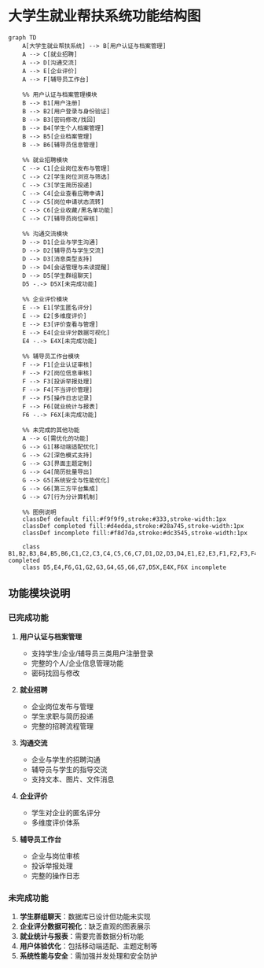 # 大学生就业帮扶系统功能结构图

```mermaid
graph TD
    A[大学生就业帮扶系统] --> B[用户认证与档案管理]
    A --> C[就业招聘]
    A --> D[沟通交流]
    A --> E[企业评价]
    A --> F[辅导员工作台]

    %% 用户认证与档案管理模块
    B --> B1[用户注册]
    B --> B2[用户登录与身份验证]
    B --> B3[密码修改/找回]
    B --> B4[学生个人档案管理]
    B --> B5[企业档案管理]
    B --> B6[辅导员信息管理]

    %% 就业招聘模块
    C --> C1[企业岗位发布与管理]
    C --> C2[学生岗位浏览与筛选]
    C --> C3[学生简历投递]
    C --> C4[企业查看应聘申请]
    C --> C5[岗位申请状态流转]
    C --> C6[企业收藏/黑名单功能]
    C --> C7[辅导员岗位审核]

    %% 沟通交流模块
    D --> D1[企业与学生沟通]
    D --> D2[辅导员与学生交流]
    D --> D3[消息类型支持]
    D --> D4[会话管理与未读提醒]
    D --> D5[学生群组聊天]
    D5 -.-> D5X[未完成功能]

    %% 企业评价模块
    E --> E1[学生匿名评分]
    E --> E2[多维度评价]
    E --> E3[评价查看与管理]
    E --> E4[企业评分数据可视化]
    E4 -.-> E4X[未完成功能]

    %% 辅导员工作台模块
    F --> F1[企业认证审核]
    F --> F2[岗位信息审核]
    F --> F3[投诉举报处理]
    F --> F4[不当评价管理]
    F --> F5[操作日志记录]
    F --> F6[就业统计与报表]
    F6 -.-> F6X[未完成功能]

    %% 未完成的其他功能
    A --> G[需优化的功能]
    G --> G1[移动端适配优化]
    G --> G2[深色模式支持]
    G --> G3[界面主题定制]
    G --> G4[简历批量导出]
    G --> G5[系统安全与性能优化]
    G --> G6[第三方平台集成]
    G --> G7[行为分计算机制]

    %% 图例说明
    classDef default fill:#f9f9f9,stroke:#333,stroke-width:1px
    classDef completed fill:#d4edda,stroke:#28a745,stroke-width:1px
    classDef incomplete fill:#f8d7da,stroke:#dc3545,stroke-width:1px

    class B1,B2,B3,B4,B5,B6,C1,C2,C3,C4,C5,C6,C7,D1,D2,D3,D4,E1,E2,E3,F1,F2,F3,F4,F5 completed
    class D5,E4,F6,G1,G2,G3,G4,G5,G6,G7,D5X,E4X,F6X incomplete
```

## 功能模块说明

### 已完成功能

1. **用户认证与档案管理**

   - 支持学生/企业/辅导员三类用户注册登录
   - 完整的个人/企业信息管理功能
   - 密码找回与修改

2. **就业招聘**

   - 企业岗位发布与管理
   - 学生求职与简历投递
   - 完整的招聘流程管理

3. **沟通交流**

   - 企业与学生的招聘沟通
   - 辅导员与学生的指导交流
   - 支持文本、图片、文件消息

4. **企业评价**

   - 学生对企业的匿名评分
   - 多维度评价体系

5. **辅导员工作台**
   - 企业与岗位审核
   - 投诉举报处理
   - 完整的操作日志

### 未完成功能

1. **学生群组聊天**：数据库已设计但功能未实现
2. **企业评分数据可视化**：缺乏直观的图表展示
3. **就业统计与报表**：需要完善数据分析功能
4. **用户体验优化**：包括移动端适配、主题定制等
5. **系统性能与安全**：需加强并发处理和安全防护
